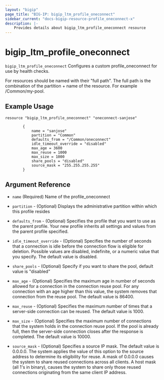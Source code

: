 ```yaml
---
layout: "bigip"
page_title: "BIG-IP: bigip_ltm_profile_oneconnect"
sidebar_current: "docs-bigip-resource-profile_oneconnect-x"
description: |-
    Provides details about bigip_ltm_profile_oneconnect resource
---
```


# bigip\_ltm\_profile_oneconnect

`bigip_ltm_profile_oneconnect` Configures a custom profile_oneconnect for use by health checks.

For resources should be named with their "full path". The full path is the combination of the partition + name of the resource. For example /Common/my-pool.

## Example Usage


```hcl
resource "bigip_ltm_profile_oneconnect" "oneconnect-sanjose"

        {  
            name = "sanjose"
            partition = "Common"
            defaults_from = "/Common/oneconnect"
            idle_timeout_override = "disabled"
            max_age = 3600
            max_reuse = 1000
            max_size = 1000
            share_pools = "disabled"
            source_mask = "255.255.255.255"
        }

```      

## Argument Reference

* `name` (Required) Name of the profile_oneconnect

* `partition` - (Optional) Displays the administrative partition within which this profile resides

* `defaults_from` - (Optional) Specifies the profile that you want to use as the parent profile. Your new profile inherits all settings and values from the parent profile specified.

* `idle_timeout_override` - (Optional) Specifies the number of seconds that a connection is idle before the connection flow is eligible for deletion. Possible values are disabled, indefinite, or a numeric value that you specify. The default value is disabled.

* `share_pools` - (Optional) Specify if you want to share the pool, default value is "disabled"

* `max_age` - (Optional) Specifies the maximum age in number of seconds allowed for a connection in the connection reuse pool. For any connection with an age higher than this value, the system removes that connection from the reuse pool. The default value is 86400.

* `max_reuse` - (Optional) Specifies the maximum number of times that a server-side connection can be reused. The default value is 1000.

* `max_size` - (Optional) Specifies the maximum number of connections that the system holds in the connection reuse pool. If the pool is already full, then the server-side connection closes after the response is completed. The default value is 10000.

* `source_mask` - (Optional) Specifies a source IP mask. The default value is 0.0.0.0. The system applies the value of this option to the source address to determine its eligibility for reuse. A mask of 0.0.0.0 causes the system to share reused connections across all clients. A host mask (all 1's in binary), causes the system to share only those reused connections originating from the same client IP address.
